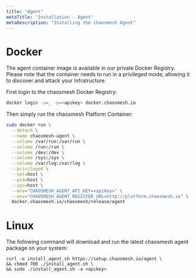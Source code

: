 ```yaml
---
title: "Agent"
metaTitle: "Installation - Agent"
metaDescription: "Installing the chaosmesh Agent"
---
```


# Docker

The agent container image is available in our private Docker Registry.
Please note that the container needs to run in a privileged mode, allowing it to discover and attack your Infratructure.

First login to the chaosmesh Docker Registry:

```sh
docker login -u=_ -p=<apikey> docker.chaosmesh.io
```

Then simply run the chaosmesh Platform Container:

```sh
sudo docker run \
  --detach \
  --name chaosmesh-agent \
  --volume /var/run:/var/run \
  --volume /run:/run \
  --volume /dev:/dev \
  --volume /sys:/sys \
  --volume /var/log:/var/log \
  --privileged \
  --net=host \
  --pid=host \
  --ipc=host \
  --env="CHAOSMESH_AGENT_API_KEY=<apikey>" \
  --env="CHAOSMESH_AGENT_REGISTER_URL=http://platform.chaosmesh.io" \
  docker.chaosmesh.io/chaosmesh/release/agent
```

# Linux

The following command will download and run the latest chaosmesh agent package on your system:

```shell
curl -o install_agent.sh https://setup.chaosmesh.io/agent \
&& chmod 700 ./install_agent.sh \
&& sudo ./install_agent.sh -a <apikey>
```
